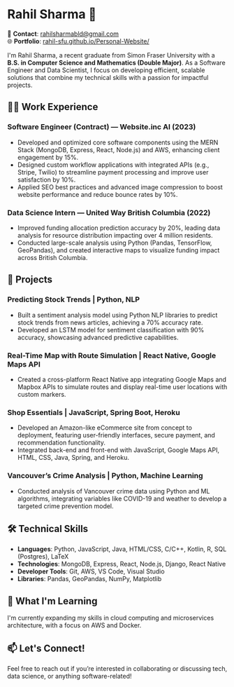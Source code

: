 # Rahil Sharma 👋

📧 **Contact**: [rahilsharmabld@gmail.com](mailto:rahilsharmabld@gmail.com)  
🌐 **Portfolio**: [rahil-sfu.github.io/Personal-Website/](https://rahil-sfu.github.io/Personal-Website/)  

I'm Rahil Sharma, a recent graduate from Simon Fraser University with a **B.S. in Computer Science and Mathematics (Double Major)**. As a Software Engineer and Data Scientist, I focus on developing efficient, scalable solutions that combine my technical skills with a passion for impactful projects.

## 🧑‍💻 Work Experience

### Software Engineer (Contract) — Website.inc AI (2023)
- Developed and optimized core software components using the MERN Stack (MongoDB, Express, React, Node.js) and AWS, enhancing client engagement by 15%.
- Designed custom workflow applications with integrated APIs (e.g., Stripe, Twilio) to streamline payment processing and improve user satisfaction by 10%.
- Applied SEO best practices and advanced image compression to boost website performance and reduce bounce rates by 10%.

### Data Science Intern — United Way British Columbia (2022)
- Improved funding allocation prediction accuracy by 20%, leading data analysis for resource distribution impacting over 4 million residents.
- Conducted large-scale analysis using Python (Pandas, TensorFlow, GeoPandas), and created interactive maps to visualize funding impact across British Columbia.

## 🚀 Projects

### Predicting Stock Trends | Python, NLP
- Built a sentiment analysis model using Python NLP libraries to predict stock trends from news articles, achieving a 70% accuracy rate.
- Developed an LSTM model for sentiment classification with 90% accuracy, showcasing advanced predictive capabilities.

### Real-Time Map with Route Simulation | React Native, Google Maps API
- Created a cross-platform React Native app integrating Google Maps and Mapbox APIs to simulate routes and display real-time user locations with custom markers.

### Shop Essentials | JavaScript, Spring Boot, Heroku
- Developed an Amazon-like eCommerce site from concept to deployment, featuring user-friendly interfaces, secure payment, and recommendation functionality.
- Integrated back-end and front-end with JavaScript, Google Maps API, HTML, CSS, Java, Spring, and Heroku.

### Vancouver’s Crime Analysis | Python, Machine Learning
- Conducted analysis of Vancouver crime data using Python and ML algorithms, integrating variables like COVID-19 and weather to develop a targeted crime prevention model.

## 🛠 Technical Skills

- **Languages**: Python, JavaScript, Java, HTML/CSS, C/C++, Kotlin, R, SQL (Postgres), LaTeX
- **Technologies**: MongoDB, Express, React, Node.js, Django, React Native
- **Developer Tools**: Git, AWS, VS Code, Visual Studio
- **Libraries**: Pandas, GeoPandas, NumPy, Matplotlib

## 🌱 What I'm Learning
I'm currently expanding my skills in cloud computing and microservices architecture, with a focus on AWS and Docker.

## 📫 Let's Connect!
Feel free to reach out if you’re interested in collaborating or discussing tech, data science, or anything software-related!
